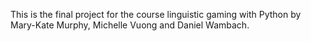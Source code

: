 This is the final project for the course linguistic gaming with Python by Mary-Kate Murphy, Michelle Vuong and Daniel Wambach.
